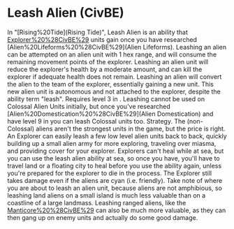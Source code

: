 # Leash Alien (CivBE)

In "[Rising%20Tide](Rising Tide)", Leash Alien is an ability that [Explorer%20%28CivBE%29](Explorer) units gain once you have researched [Alien%20Lifeforms%20%28CivBE%29](Alien Lifeforms).
Leashing an alien can be attempted on an alien unit with 1 hex range, and will consume the remaining movement points of the explorer.
Leashing an alien unit will reduce the explorer's health by a moderate amount, and can kill the explorer if adequate health does not remain.
Leashing an alien will convert the alien to the team of the explorer, essentially gaining a new unit. This new alien unit is autonomous and not attached to the explorer, despite the ability term "leash".
Requires level 3 in .
Leashing cannot be used on Colossal Alien Units initially, but once you've researched [Alien%20Domestication%20%28CivBE%29](Alien Domestication) and have level 9 in you can leash Colossal units too.
Strategy.
The (non-Colossal) aliens aren't the strongest units in the game, but the price is right. An Explorer can easily leash a few low level alien units back to back, quickly building up a small alien army for more exploring, traveling over miasma, and providing cover for your explorer.
Explorers can't heal while at sea, but you can use the leash alien ability at sea, so once you have, you'll have to travel land or a floating city to heal before you use the ability again, unless you're prepared for the explorer to die in the process.
The Explorer still takes damage even if the aliens are cyan (i.e. friendly).
Take note of where you are about to leash an alien unit, because aliens are not amphibious, so leashing land aliens on a small island is much less valuable than on a coastline of a large landmass.
Leashing ranged aliens, like the [Manticore%20%28CivBE%29](Manticore) can also be much more valuable, as they can then gang up on enemy units and actually do some good damage.